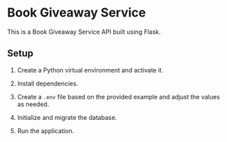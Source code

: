 # Book Giveaway Service

This is a Book Giveaway Service API built using Flask.

## Setup

1. Create a Python virtual environment and activate it.


2. Install dependencies.


3. Create a `.env` file based on the provided example and adjust the values as needed.

4. Initialize and migrate the database.


5. Run the application.

